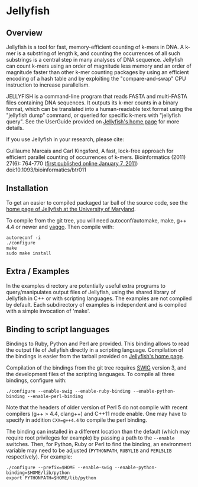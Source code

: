 Jellyfish
=========

Overview
--------

Jellyfish is a tool for fast, memory-efficient counting of k-mers in DNA. A k-mer is a substring of length k, and counting the occurrences of all such substrings is a central step in many analyses of DNA sequence. Jellyfish can count k-mers using an order of magnitude less memory and an order of magnitude faster than other k-mer counting packages by using an efficient encoding of a hash table and by exploiting the "compare-and-swap" CPU instruction to increase parallelism.

JELLYFISH is a command-line program that reads FASTA and multi-FASTA files containing DNA sequences. It outputs its k-mer counts in a binary format, which can be translated into a human-readable text format using the "jellyfish dump" command, or queried for specific k-mers with "jellyfish query". See the UserGuide provided on [Jellyfish's home page][1] for more details.

If you use Jellyfish in your research, please cite:

  Guillaume Marcais and Carl Kingsford, A fast, lock-free approach for efficient parallel counting of occurrences of k-mers. Bioinformatics (2011) 27(6): 764-770 ([first published online January 7, 2011](http://bioinformatics.oxfordjournals.org/cgi/content/abstract/27/6/764 "Paper on Oxford Bioinformatics website")) doi:10.1093/bioinformatics/btr011

Installation
------------

To get an easier to compiled packaged tar ball of the source code, see the [home page of Jellyfish at the University of Maryland][1].

To compile from the git tree, you will need autoconf/automake, make, g++ 4.4 or newer and [yaggo](https://github.com/gmarcais/yaggo "Yaggo on github"). Then compile with:

```Shell
autoreconf -i
./configure
make
sudo make install
```

Extra / Examples
----------------

In the examples directory are potentially useful extra programs to query/manipulates output files of Jellyfish, using the shared library of Jellyfish in C++ or with scripting languages. The examples are not compiled by default. Each subdirectory of examples is independent and is compiled with a simple invocation of 'make'.


Binding to script languages
---------------------------

Bindings to Ruby, Python and Perl are provided. This binding allows to read the output file of Jellyfish directly in a scripting language. Compilation of the bindings is easier from the tarball provided on [Jellyfish's home page][1].

Compilation of the bindings from the git tree requires [SWIG](http://swig.org) version 3, and the development files of the scripting languages. To compile all three bindings, configure with:

```Shell
./configure --enable-swig --enable-ruby-binding --enable-python-binding --enable-perl-binding
```

Note that the headers of older version of Perl 5 do not compile with recent compilers (g++ > 4.4, clang++) and C++11 mode enable. One may have to specify in addition `CXX=g++4.4` to compile the perl binding.

The binding can installed in a different location than the default (which may require root privileges for example) by passing a path to the `--enable` switches. Then, for Python, Ruby or Perl to find the binding, an environment variable may need to be adjusted (`PYTHONPATH`, `RUBYLIB` and `PERL5LIB` respectively). For example:

```Shell
./configure --prefix=$HOME --enable-swig --enable-python-binding=$HOME/lib/python
export PYTHONPATH=$HOME/lib/python
```

[1]: http://www.genome.umd.edu/jellyfish.html "Genome group at University of Maryland"
